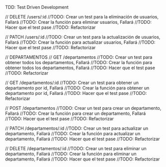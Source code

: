 

TDD: Test Driven Development

// DELETE /users/:id
//TODO: Crear un test para la eliminación de usuarios, Fallará
//TODO: Crear la función para eliminar usuarios, Fallará
//TODO: Hacer que el test pase
//TODO: Refactorizar

// PATCH /users/:id
//TODO: Crear un test para la actualización de usuarios, Fallará
//TODO: Crear la función para actualizar usuarios, Fallará
//TODO: Hacer que el test pase
//TODO: Refactorizar


// DEPARTAMENTOS
// GET /departamentos
//TODO: Crear un test para obtener todos los departamentos, Fallará
//TODO: Crear la función para obtener todos los departamentos, Fallará
//TODO: Hacer que el test pase
//TODO: Refactorizar

// GET /departamentos/:id
//TODO: Crear un test para obtener un departamento por id, Fallará
//TODO: Crear la función para obtener un departamento por id, Fallará
//TODO: Hacer que el test pase
//TODO: Refactorizar

// POST /departamentos
//TODO: Crear un test para crear un departamento, Fallará
//TODO: Crear la función para crear un departamento, Fallará
//TODO: Hacer que el test pase
//TODO: Refactorizar


// PATCH /departamentos/:id
//TODO: Crear un test para actualizar un departamento, Fallará
//TODO: Crear la función para actualizar un departamento, Fallará
//TODO: Hacer que el test pase
//TODO: Refactorizar


// DELETE /departamentos/:id
//TODO: Crear un test para eliminar un departamento, Fallará
//TODO: Crear la función para eliminar un departamento, Fallará
//TODO: Hacer que el test pase
//TODO: Refactorizar
